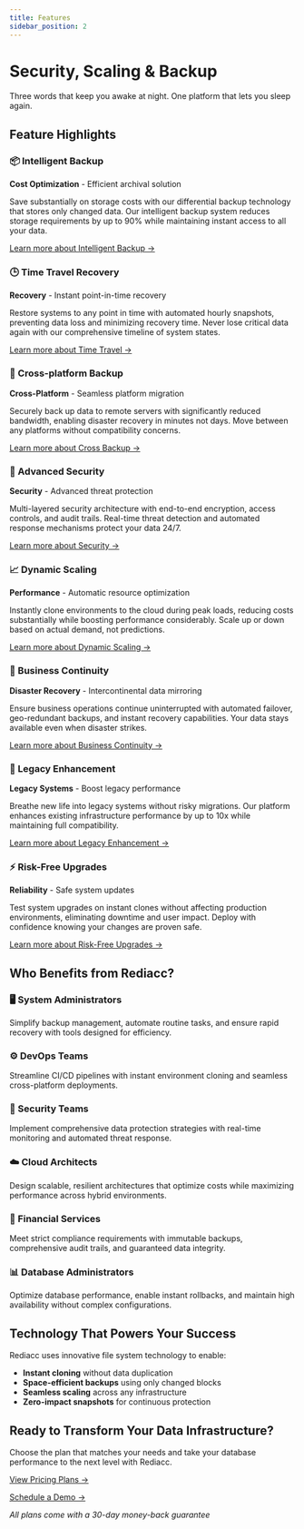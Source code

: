 ```yaml
---
title: Features
sidebar_position: 2
---
```


# Security, Scaling & Backup

Three words that keep you awake at night. One platform that lets you sleep again.

## Feature Highlights

### 📦 Intelligent Backup
**Cost Optimization** - Efficient archival solution

Save substantially on storage costs with our differential backup technology that stores only changed data. Our intelligent backup system reduces storage requirements by up to 90% while maintaining instant access to all your data.

[Learn more about Intelligent Backup →](../backup/zero-cost)

### 🕒 Time Travel Recovery
**Recovery** - Instant point-in-time recovery

Restore systems to any point in time with automated hourly snapshots, preventing data loss and minimizing recovery time. Never lose critical data again with our comprehensive timeline of system states.

[Learn more about Time Travel →](../backup/time-travel)

### 🔄 Cross-platform Backup
**Cross-Platform** - Seamless platform migration

Securely back up data to remote servers with significantly reduced bandwidth, enabling disaster recovery in minutes not days. Move between any platforms without compatibility concerns.

[Learn more about Cross Backup →](../backup/cross-backup)

### 🔐 Advanced Security
**Security** - Advanced threat protection

Multi-layered security architecture with end-to-end encryption, access controls, and audit trails. Real-time threat detection and automated response mechanisms protect your data 24/7.

[Learn more about Security →](../security/real-time-defense)

### 📈 Dynamic Scaling
**Performance** - Automatic resource optimization

Instantly clone environments to the cloud during peak loads, reducing costs substantially while boosting performance considerably. Scale up or down based on actual demand, not predictions.

[Learn more about Dynamic Scaling →](../scaling/dynamic-resource-scaling)

### 🔄 Business Continuity
**Disaster Recovery** - Intercontinental data mirroring

Ensure business operations continue uninterrupted with automated failover, geo-redundant backups, and instant recovery capabilities. Your data stays available even when disaster strikes.

[Learn more about Business Continuity →](#business-continuity)

### 🚀 Legacy Enhancement
**Legacy Systems** - Boost legacy performance

Breathe new life into legacy systems without risky migrations. Our platform enhances existing infrastructure performance by up to 10x while maintaining full compatibility.

[Learn more about Legacy Enhancement →](#legacy-enhancement)

### ⚡ Risk-Free Upgrades
**Reliability** - Safe system updates

Test system upgrades on instant clones without affecting production environments, eliminating downtime and user impact. Deploy with confidence knowing your changes are proven safe.

[Learn more about Risk-Free Upgrades →](../administration/risk-free-upgrades)

## Who Benefits from Rediacc?

### 🖥️ System Administrators
Simplify backup management, automate routine tasks, and ensure rapid recovery with tools designed for efficiency.

### ⚙️ DevOps Teams
Streamline CI/CD pipelines with instant environment cloning and seamless cross-platform deployments.

### 🔐 Security Teams
Implement comprehensive data protection strategies with real-time monitoring and automated threat response.

### ☁️ Cloud Architects
Design scalable, resilient architectures that optimize costs while maximizing performance across hybrid environments.

### 🏦 Financial Services
Meet strict compliance requirements with immutable backups, comprehensive audit trails, and guaranteed data integrity.

### 📊 Database Administrators
Optimize database performance, enable instant rollbacks, and maintain high availability without complex configurations.

## Technology That Powers Your Success

Rediacc uses innovative file system technology to enable:
- **Instant cloning** without data duplication
- **Space-efficient backups** using only changed blocks
- **Seamless scaling** across any infrastructure
- **Zero-impact snapshots** for continuous protection

## Ready to Transform Your Data Infrastructure?

Choose the plan that matches your needs and take your database performance to the next level with Rediacc.

[View Pricing Plans →](./pricing/plans)

<a href="https://outlook.office365.com/book/WalidBenzineRediacccaLtd1@rediacc.ca/" target="_blank">Schedule a Demo →</a>

*All plans come with a 30-day money-back guarantee*